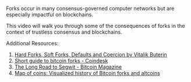 Forks occur in many consensus-governed computer networks but are especially impactful on blockchains.

This video will walk you through some of the consequences of forks in the context of trustless consensus and blockchains.

Additional Resources:

1. [Hard Forks, Soft Forks, Defaults and Coercion by Vitalik Buterin](https://vitalik.ca/general/2017/03/14/forks_and_markets.html)
2. [Short guide to bitcoin forks - Coindesk](https://www.coindesk.com/short-guide-bitcoin-forks-explained/)
3. [The Long Road to Segwit - Bitcoin Magazine](https://bitcoinmagazine.com/technical/the-long-road-to-segwit-how-bitcoins-biggest-protocol-upgrade-became-reality)
4. [Map of coins: Visualized history of Bitcoin forks and altcoins](http://mapofcoins.com/bitcoin)
